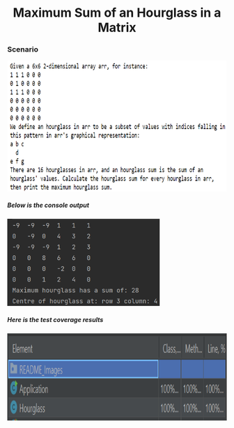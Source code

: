 <h1 align="center">Maximum Sum of an Hourglass in a Matrix</h1>

   <h3>Scenario</h3>
   <img src="README_Images/Scenario.PNG" height="300" width="700">

<h5>Below is the console output</h5>
<img src="README_Images/Console_Output.PNG" height="200" width="350"/>

<h5>Here is the test coverage results</h5>
<img src="README_Images/Coverage.PNG" height="200" width="700">
